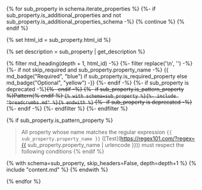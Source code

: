 {% for sub_property in schema.iterate_properties %}
  {%- if sub_property.is_additional_properties and not sub_property.is_additional_properties_schema -%}
    {% continue %}
  {% endif %}

  {% set html_id = sub_property.html_id %}

  {% set description = sub_property | get_description %}

  {% filter md_heading(depth + 1, html_id) -%}
    {%- filter replace('\n', '') -%}
    {%- if not skip_required and sub_property.property_name -%}
        {{ md_badge("Required", "blue") if sub_property.is_required_property else md_badge("Optional", "yellow") -}}
    {%- endif -%}
    {%- if sub_property is deprecated  -%}~~{%- endif -%}
    {%- if sub_property.is_pattern_property %}Pattern{% endif %} `{% with schema=sub_property %}{%- include "breadcrumbs.md" %}{% endwith %}`
    {%- if sub_property is deprecated -%}~~{%- endif -%}
    {%- endfilter %}
  {%- endfilter %}

  {% if sub_property.is_pattern_property %}
> All property whose name matches the regular expression
```{{ sub_property.property_name }}``` ([Test](https://regex101.com/?regex={{ sub_property.property_name | urlencode }}))
must respect the following conditions
  {% endif %}


  {% with schema=sub_property, skip_headers=False, depth=depth+1 %}
    {% include "content.md" %}
  {% endwith %}

{% endfor %}
